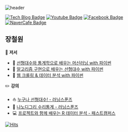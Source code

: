 ![header](https://capsule-render.vercel.app/api?type=Soft&color=FE2E2E&height=80&section=header&text=재능은%20피워%20내는%20것,%20센스는%20갈고%20닦는%20것&fontSize=20&fontColor=F2F2F2)

 [![Tech Blog Badge](http://img.shields.io/badge/-Tech%20blog-black?style=flat-square&logo=github&link=https://losskatsu.github.io)](https://losskatsu.github.io)
[![Youtube Badge](https://img.shields.io/badge/Youtube-ff0000?style=flat-square&logo=youtube&link=https://www.youtube.com/channel/UCHGdug7d72yrZq1cRORahXA)](https://www.youtube.com/channel/UCHGdug7d72yrZq1cRORahXA)
[![Facebook Badge](https://img.shields.io/badge/facebook-1877f2?style=flat-square&logo=facebook&logoColor=white&link=https://www.facebook.com/cheolwon.jang.87/)](https://www.facebook.com/cheolwon.jang.87/)
[![NaverCafe Badge](http://img.shields.io/badge/-NaverCafe-darkgreen?style=flat-square&logo=Lit&https://cafe.naver.com/aifromstat)](https://cafe.naver.com/aifromstat)


## 장철원

:closed_book: **저서**

* :rocket: [선형대수와 통계학으로 배우는 머신러닝 with 파이썬](http://www.yes24.com/Product/Goods/97032765?OzSrank=1)
* :turtle: [알고리즘 구현으로 배우는 선형대수 with 파이썬](http://www.yes24.com/Product/Goods/105772247)
* :whale: [웹 크롤링 & 데이터 분석 with 파이썬](http://www.yes24.com/Product/Goods/106175772)

:pencil2: **강의**

* :sailboat: [누구나 선형대수! - 러닝스푼즈](https://learningspoons.com/course/detail/linear_algebra/)
* :school: [나노디그리 수리통계 - 러닝스푼즈](https://learningspoons.com/course/detail/tobedataanalyst/)
* :computer: [프로젝트와 함께 배우는 R 데이터 분석 - 패스트캠퍼스](https://fastcampus.co.kr/data_online_rdata)


[![Hits](https://hits.seeyoufarm.com/api/count/incr/badge.svg?url=https%3A%2F%2Fgithub.com%2Flosskatsu&count_bg=%2379C83D&title_bg=%23555555&icon=&icon_color=%23E7E7E7&title=hits&edge_flat=false)](https://hits.seeyoufarm.com)





<!--
**losskatsu/losskatsu** is a ✨ _special_ ✨ repository because its `README.md` (this file) appears on your GitHub profile.

Here are some ideas to get you started:

- 🔭 I’m currently working on ...
- 🌱 I’m currently learning ...
- 👯 I’m looking to collaborate on ...
- 🤔 I’m looking for help with ...
- 💬 Ask me about ...
- 📫 How to reach me: ...
- 😄 Pronouns: ...👋
- ⚡ Fun fact: ...

헤더 수정하는 사이트 https://github.com/kyechan99/capsule-render#how-to-use
-->
